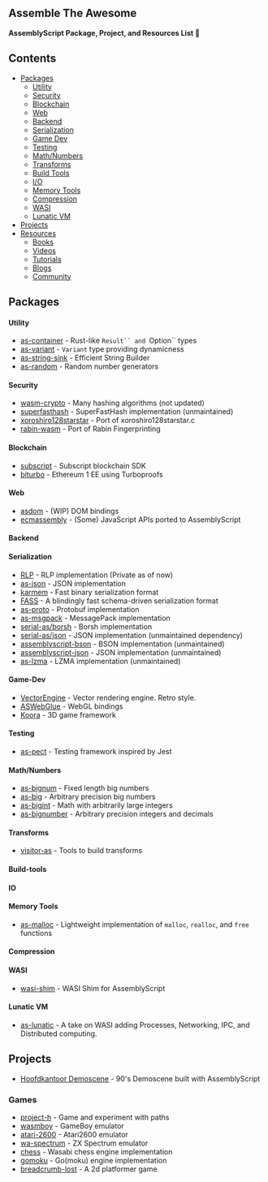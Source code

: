 ## Assemble The Awesome

**AssemblyScript Package, Project, and Resources List 🚀**
## Contents

- [Packages](#packages)
    - [Utility](#utility)
    - [Security](#security)
    - [Blockchain](#blockchain)
    - [Web](#web)
    - [Backend](#backend)
    - [Serialization](#serialization)
    - [Game Dev](#game-dev)
    - [Testing](#testing)
    - [Math/Numbers](#math-numbers)
    - [Transforms](#transforms)
    - [Build Tools](#build-tools)
    - [I/O](#io)
    - [Memory Tools](#memory-tools)
    - [Compression](#compression)
    - [WASI](#wasi)
    - [Lunatic VM](#lunatic-vm)
- [Projects](#projects)
- [Resources](#resources)
    - [Books](#books)
    - [Videos](#videos)
    - [Tutorials](#tutorials)
    - [Blogs](#blogs)
    - [Community](#community)

## Packages
#### Utility
- [as-container](https://github.com/JairusSW/assemble-the-awesome) - Rust-like `Result`` and `Option`` types
- [as-variant](https://github.com/MaxGraey/as-variant) - `Variant` type providing dynamicness
- [as-string-sink](https://github.com/MaxGraey/as-string-sink) - Efficient String Builder
- [as-random](https://github.com/MaxGraey/as-random) - Random number generators
#### Security
- [wasm-crypto](https://github.com/jedisct1/wasm-crypto) - Many hashing algorithms (not updated)
- [superfasthash](https://github.com/mjethani/superfasthash) - SuperFastHash implementation (unmaintained)
- [xoroshiro128starstar](https://github.com/krisselden/xoroshiro128starstar) - Port of xoroshiro128starstar.c
- [rabin-wasm](https://github.com/hugomrdias/rabin-wasm) - Port of Rabin Fingerprinting
#### Blockchain
- [subscript](https://github.com/ascontract/subscript) - Subscript blockchain SDK
- [biturbo](https://github.com/ewasm/biturbo) - Ethereum 1 EE using Turboproofs
#### Web
- [asdom](https://github.com/lume/asdom) - (WIP) DOM bindings
- [ecmassembly](https://github.com/aspkg/ecmassembly) - (Some) JavaScript APIs ported to AssemblyScript
#### Backend
#### Serialization
- [RLP](https://github.com/SteerProtocol/rlp) - RLP implementation (Private as of now)
- [as-json](https://github.com/JairusSW/as-json) - JSON implementation
- [karmem](https://github.com/inkeliz/karmem) - Fast binary serialization format
- [FASS](https://github.com/JairusSW/fass) - A blindingly fast schema-driven serialization format
- [as-proto](https://github.com/piotr-oles/as-proto) - Protobuf implementation
- [as-msgpack](https://github.com/wapc/as-msgpack) - MessagePack implementation
- [serial-as/borsh](https://github.com/gagdiez/serial-as/tree/main/borsh) - Borsh implementation
- [serial-as/json](https://github.com/gagdiez/serial-as/tree/main/json) - JSON implementation (unmaintained dependency)
- [assemblyscript-bson](https://github.com/nearprotocol/assemblyscript-bson) - BSON implementation (unmaintained)
- [assemblyscript-json](https://github.com/near/assemblyscript-json) - JSON implementation (unmaintained)
- [as-lzma](https://github.com/01alchemist/AS-LZMA) - LZMA implementation (unmaintained)
#### Game-Dev
- [VectorEngine](https://github.com/battlelinegames/VectorEngine) - Vector rendering engine. Retro style.
- [ASWebGlue](https://github.com/battlelinegames/ASWebGLue) - WebGL bindings
- [Koora](https://github.com/mrchantey/koora) - 3D game framework
#### Testing
- [as-pect](https://github.com/jtenner/as-pect) - Testing framework inspired by Jest
#### Math/Numbers
- [as-bignum](https://github.com/MaxGraey/as-bignum) - Fixed length big numbers
- [as-big](https://github.com/ttulka/as-big) - Arbitrary precision big numbers
- [as-bigint](https://github.com/polywrap/as-bigint) - Math with arbitrarily large integers
- [as-bignumber](https://github.com/polywrap/as-bignumber) - Arbitrary precision integers and decimals

#### Transforms
- [visitor-as](https://github.com/as-pect/visitor-as) - Tools to build transforms
#### Build-tools
#### IO
#### Memory Tools
- [as-malloc](https://github.com/fabriciopashaj/as-malloc) - Lightweight implementation of `malloc`, `realloc`, and `free` functions
#### Compression
#### WASI
- [wasi-shim](https://github.com/AssemblyScript/wasi-shim) - WASI Shim for AssemblyScript
#### Lunatic VM
- [as-lunatic](https://github.com/lunatic-solutions/as-lunatic) - A take on WASI adding Processes, Networking, IPC, and Distributed computing.
## Projects
- [Hoofdkantoor Demoscene](https://wasm-demo.codument.com/demo.html) - 90's Demoscene built with AssemblyScript
### Games
- [project-h](https://github.com/Tugcga/Project-H) - Game and experiment with paths
- [wasmboy](https://github.com/torch2424/wasmBoy) - GameBoy emulator
- [atari-2600](https://github.com/ColinEberhardt/atari2600-wasm) - Atari2600 emulator
- [wa-spectrum](https://github.com/Dotneteer/wa-spectrum-engine) - ZX Spectrum emulator
- [chess](https://github.com/mhonert/chess) - Wasabi chess engine implementation
- [gomoku](https://github.com/jolestar/gomoku-wasm) - Go(moku) engine implementation
- [breadcrumb-lost](https://github.com/ttulka/2d-videogame-in-assemblyscript) - A 2d platformer game
